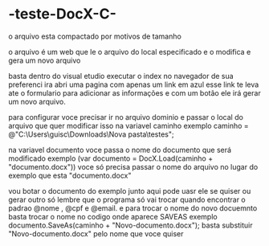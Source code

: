 # -teste-DocX-C-

o arquivo esta compactado por motivos de tamanho

o arquivo é um web que le o arquivo do local especificado e o modifica e gera um novo arquivo

basta dentro do visual etudio executar o index no navegador de sua preferenci
ira abri uma pagina com apenas um link em azul
esse link te leva  ate o formulario para adicionar as informações
e com um botão ele irá gerar um novo arquivo.

para  configurar voce precisar ir no arquivo dominio e passar o local do arquivo que quer modificar isso na variavel caminho 
  exemplo caminho = @"C:\Users\guisc\Downloads\Nova pasta\testes\";

na variavel documento voce passa o nome do documento que será modificado
    exemplo (var documento = DocX.Load(caminho + "documento.docx"))
    voce só precisa passar o nome do arquivo no lugar do exemplo que esta "documento.docx"
  
  vou botar o documento do exemplo junto aqui pode uasr ele se quiser ou gerar outro só lembre que o programa só vai trocar 
   quando encontrar o padrao @nome , @cpf e @email.
e para trocar o nome do novo docuemnto basta trocar o nome no codigo onde aparece SAVEAS
exemplo documento.SaveAs(caminho + "Novo-documento.docx");
basta substituir "Novo-documento.docx" pelo nome que voce quiser
